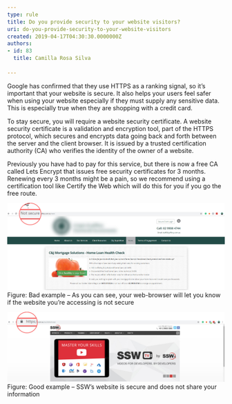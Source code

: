 ```yaml
---
type: rule
title: Do you provide security to your website visitors?
uri: do-you-provide-security-to-your-website-visitors
created: 2019-04-17T04:30:30.0000000Z
authors:
- id: 83
  title: Camilla Rosa Silva

---
```


 Google has confirmed that they use HTTPS as a ranking signal, so it’s important that your website is secure. It also helps your users feel safer when using your website especially if they must supply any sensitive data. This is especially true when they are shopping with a credit card.


To stay secure, you will require a website security certificate. A website security certificate is a validation and encryption tool, part of the HTTPS protocol, which secures and encrypts data going back and forth between the server and the client browser. It is issued by a trusted certification authority (CA) who verifies the identity of the owner of a website.

Previously you have had to pay for this service, but there is now a free CA called Lets Encrypt that issues free security certificates for 3 months. Renewing every 3 months might be a pain, so we recommend using a certification tool like Certify the Web which will do this for you if you go the free route.


 ​​![tomato.jpg](tomato.jpg)​Figure: Bad example – As you can see, your web-browser will let you know if the website you’re accessing is not secure​

![ssw.jpg](ssw.jpg) Figure: Good example – SSW’s website is secure and does not share your information


